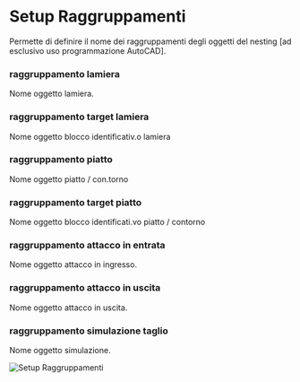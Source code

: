 # Setup Raggruppamenti

Permette di definire il nome dei raggruppamenti degli oggetti del nesting [ad esclusivo uso programmazione AutoCAD].

### raggruppamento lamiera

Nome oggetto lamiera.

### raggruppamento target lamiera

Nome oggetto blocco identificativ.o lamiera

### raggruppamento piatto

Nome oggetto piatto / con.torno

### raggruppamento target piatto

Nome oggetto blocco identificati.vo piatto / contorno

### raggruppamento attacco in entrata

Nome oggetto attacco in ingresso.

### raggruppamento attacco in uscita

Nome oggetto attacco in uscita.

### raggruppamento simulazione taglio

Nome oggetto simulazione.

![Setup Raggruppamenti](/setup/menu-setup/setup-raggruppamenti.png)
